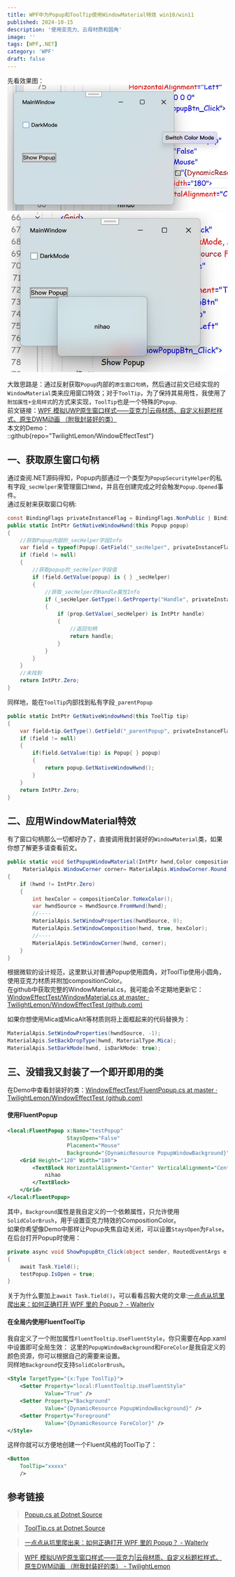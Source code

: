 ```yaml
---
title: WPF中为Popup和ToolTip使用WindowMaterial特效 win10/win11
published: 2024-10-15
description: '使用亚克力、云母材质和圆角'
image: ''
tags: [WPF,.NET]
category: 'WPF'
draft: false 
---
```

先看效果图：
![FluentToolTip](./images/20241015163410.jpg)
![FluentPopup](./images/20241015163626.jpg)

大致思路是：通过反射获取`Popup`内部的`原生窗口句柄`，然后通过前文已经实现的`WindowMaterial`类来应用窗口特效；对于`ToolTip`，为了保持其易用性，我使用了`附加属性+全局样式`的方式来实现，`ToolTip`也是一个特殊的`Popup`.  
前文链接：[WPF 模拟UWP原生窗口样式——亚克力|云母材质、自定义标题栏样式、原生DWM动画 （附我封装好的类）](/posts/window-material-in-wpf)  
本文的Demo：  
::github{repo="TwilightLemon/WindowEffectTest"}


## 一、获取原生窗口句柄
通过查阅.NET源码得知，Popup内部通过一个类型为`PopupSecurityHelper`的私有字段`_secHelper`来管理窗口`hWnd`，并且在创建完成之时会触发`Popup.Opened`事件。  
通过反射来获取窗口句柄:
```csharp
const BindingFlags privateInstanceFlag = BindingFlags.NonPublic | BindingFlags.Instance;
public static IntPtr GetNativeWindowHwnd(this Popup popup)
{
    //获取Popup内部的_secHelper字段Info
    var field = typeof(Popup).GetField("_secHelper", privateInstanceFlag);
    if (field != null)
    {
        //获取popup的_secHelper字段值
        if (field.GetValue(popup) is { } _secHelper)
        {
            //获取_secHelper的Handle属性Info
            if (_secHelper.GetType().GetProperty("Handle", privateInstanceFlag) is { } prop)
            {
                if (prop.GetValue(_secHelper) is IntPtr handle)
                {
                    //返回句柄
                    return handle;
                }
            }
        }
    }
    //未找到
    return IntPtr.Zero;
}
```
同样地，能在`ToolTip`内部找到私有字段`_parentPopup`
```csharp
public static IntPtr GetNativeWindowHwnd(this ToolTip tip)
{
    var field=tip.GetType().GetField("_parentPopup", privateInstanceFlag);
    if (field != null)
    {
        if(field.GetValue(tip) is Popup{ } popup)
        {
            return popup.GetNativeWindowHwnd();
        }
    }
    return IntPtr.Zero;
}
```

## 二、应用WindowMaterial特效
有了窗口句柄那么一切都好办了，直接调用我封装好的`WindowMaterial`类，如果你想了解更多请查看前文。  
```csharp
public static void SetPopupWindowMaterial(IntPtr hwnd,Color compositionColor,
     MaterialApis.WindowCorner corner= MaterialApis.WindowCorner.Round)
{
    if (hwnd != IntPtr.Zero)
    {
        int hexColor = compositionColor.ToHexColor();
        var hwndSource = HwndSource.FromHwnd(hwnd);
        //----
        MaterialApis.SetWindowProperties(hwndSource, 0);
        MaterialApis.SetWindowComposition(hwnd, true, hexColor);
        //----
        MaterialApis.SetWindowCorner(hwnd, corner);
    }
}
```
根据微软的设计规范，这里默认对普通Popup使用圆角，对ToolTip使用小圆角，使用亚克力材质并附加compositionColor。  
在github中获取完整的WindowMaterial.cs，我可能会不定期地更新它：[WindowEffectTest/WindowMaterial.cs at master · TwilightLemon/WindowEffectTest (github.com)](https://github.com/TwilightLemon/WindowEffectTest/blob/master/WindowEffectTest/WindowMaterial.cs)  

如果你想使用Mica或MicaAlt等材质则将上面框起来的代码替换为：
```csharp
MaterialApis.SetWindowProperties(hwndSource, -1);
MaterialApis.SetBackDropType(hwnd, MaterialType.Mica);
MaterialApis.SetDarkMode(hwnd, isDarkMode: true);
```

## 三、没错我又封装了一个即开即用的类
在Demo中查看封装好的类：[WindowEffectTest/FluentPopup.cs at master · TwilightLemon/WindowEffectTest (github.com)](https://github.com/TwilightLemon/WindowEffectTest/blob/master/WindowEffectTest/FluentPopup.cs)  
#### 使用FluentPopup
```xml
<local:FluentPopup x:Name="testPopup"
                   StaysOpen="False"
                   Placement="Mouse"
                   Background="{DynamicResource PopupWindowBackground}">
    <Grid Height="120" Width="180">
        <TextBlock HorizontalAlignment="Center" VerticalAlignment="Center">
            nihao 
        </TextBlock>
    </Grid>
</local:FluentPopup>
```
其中，`Background`属性是我自定义的一个依赖属性，只允许使用`SolidColorBrush`，用于设置亚克力特效的CompositionColor。  
如果你希望像Demo中那样让Popup失焦自动关闭，可以设置`StaysOpen`为`False`，在后台打开Popup时使用：  
```csharp
private async void ShowPopupBtn_Click(object sender, RoutedEventArgs e)
{
    await Task.Yield();
    testPopup.IsOpen = true;
}
```
关于为什么要加上`await Task.Tield()`，可以看看吕毅大佬的文章:[一点点从坑里爬出来：如何正确打开 WPF 里的 Popup？ - Walterlv](https://blog.walterlv.com/post/how-to-open-a-wpf-popup.html)

#### 在全局内使用FluentToolTip
我自定义了一个附加属性`FluentTooltip.UseFluentStyle`，你只需要在App.xaml中设置即可全局生效：
这里的`PopupWindowBackground`和`ForeColor`是我自定义的颜色资源，你可以根据自己的需要来设置。  
同样地`Background`仅支持`SolidColorBrush`。
```xml
<Style TargetType="{x:Type ToolTip}">
    <Setter Property="local:FluentTooltip.UseFluentStyle"
            Value="True" />
    <Setter Property="Background"
            Value="{DynamicResource PopupWindowBackground}" />
    <Setter Property="Foreground"
            Value="{DynamicResource ForeColor}" />
</Style>
```
这样你就可以方便地创建一个Fluent风格的ToolTip了：
```xml
<Button 
    ToolTip="xxxxx"
    />
```


## 参考链接

> [Popup.cs at Dotnet Source](https://source.dot.net/#PresentationFramework/System/Windows/Controls/Primitives/Popup.cs,0dde044d24b22b3c)

> [ToolTip.cs at Dotnet Source](https://source.dot.net/#PresentationFramework/System/Windows/Controls/ToolTip.cs,3920316e3b8e4b74)

> [一点点从坑里爬出来：如何正确打开 WPF 里的 Popup？ - Walterlv](https://blog.walterlv.com/post/how-to-open-a-wpf-popup.html)

> [WPF 模拟UWP原生窗口样式——亚克力|云母材质、自定义标题栏样式、原生DWM动画 （附我封装好的类） - TwilightLemon](/posts/window-material-in-wpf) 